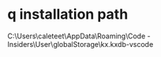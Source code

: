 # q installation path

C:\Users\caleteet\AppData\Roaming\Code - Insiders\User\globalStorage\kx.kxdb-vscode
